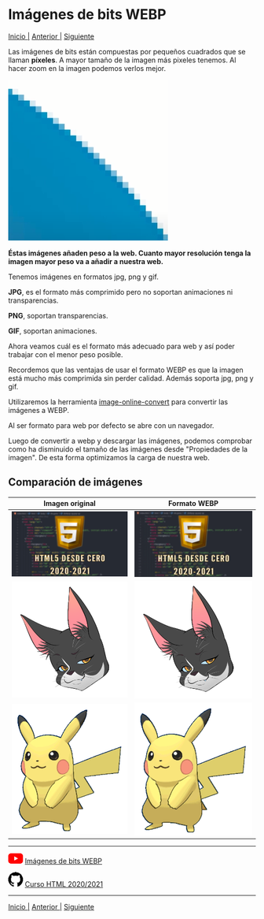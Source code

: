 # Imágenes de bits WEBP

[Inicio |](README.md) [Anterior |](2bitsvectoriales.md) [Siguiente](3webp.md)

Las imágenes de bits están compuestas por pequeños cuadrados que se llaman **píxeles**. A mayor tamaño de la imagen más pixeles tenemos. Al hacer zoom en la imagen podemos verlos mejor. 

![pixeles](assets/imagenes/pixel.png)

**Éstas imágenes añaden peso a la web. Cuanto mayor resolución tenga la imagen mayor peso va a añadir a nuestra web.**


Tenemos imágenes en formatos jpg, png y gif.

**JPG**, es el formato más comprimido pero no soportan animaciones ni transparencias.

**PNG**, soportan transparencias.

**GIF**, soportan animaciones. 

Ahora veamos cuál es el formato más adecuado para web y así poder trabajar con el menor peso posible.

Recordemos que las ventajas de usar el formato WEBP es que la imagen está mucho más comprimida sin perder calidad. Además soporta jpg, png y gif.

Utilizaremos la herramienta [image-online-convert](https://image.online-convert.com/) para convertir las imágenes a WEBP.

Al ser formato para web por defecto se abre con un navegador.

Luego de convertir a webp y descargar las imágenes, podemos comprobar como ha disminuido el tamaño de las imágenes desde "Propiedades de la imagen". De esta forma optimizamos la carga de nuestra web.



## Comparación de imágenes 

| Imagen original | Formato WEBP |
| :------: | ----------- |
| ![portada_jpg](assets/imagenes/portada.jpg) | ![portada_webp](assets/imagenes/portada.webp) |
| ![nala_png](assets/imagenes/nala.png) | ![nala_webp](assets/imagenes/nala.webp) |
| ![pikachu_gif](assets/imagenes/Pikachu.gif) | ![pikachu_webp](assets/imagenes/Pikachu.webp) |



---
![youtube logo](assets/logos/youtube_logo_30.png) [Imágenes de bits WEBP](https://youtu.be/cJyaapNgd2w)


![github logo](assets/logos/github_logo_30.png) [Curso HTML 2020/2021](https://github.com/DorianDesings/html-2020-2021)  

---
[Inicio |](README.md) [Anterior |](2bits_vectoriales.md) [Siguiente](4insertar_imagenes.md)

